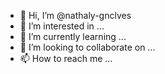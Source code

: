 - 👋 Hi, I’m @nathaly-gnclves
- 👀 I’m interested in ...
- 🌱 I’m currently learning ...
- 💞️ I’m looking to collaborate on ...
- 📫 How to reach me ...

<!---
nathaly-gnclves/nathaly-gnclves is a ✨ special ✨ repository because its `README.md` (this file) appears on your GitHub profile.
You can click the Preview link to take a look at your changes.
--->
